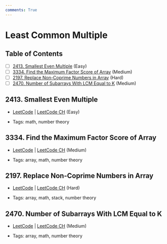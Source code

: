 ```yaml
---
comments: True
---
```


# Least Common Multiple

## Table of Contents

- [ ] [2413. Smallest Even Multiple](https://leetcode.cn/problems/smallest-even-multiple/) (Easy)
- [ ] [3334. Find the Maximum Factor Score of Array](https://leetcode.cn/problems/find-the-maximum-factor-score-of-array/) (Medium)
- [ ] [2197. Replace Non-Coprime Numbers in Array](https://leetcode.cn/problems/replace-non-coprime-numbers-in-array/) (Hard)
- [ ] [2470. Number of Subarrays With LCM Equal to K](https://leetcode.cn/problems/number-of-subarrays-with-lcm-equal-to-k/) (Medium)

## 2413. Smallest Even Multiple

-   [LeetCode](https://leetcode.com/problems/smallest-even-multiple/) | [LeetCode CH](https://leetcode.cn/problems/smallest-even-multiple/) (Easy)

-   Tags: math, number theory


## 3334. Find the Maximum Factor Score of Array

-   [LeetCode](https://leetcode.com/problems/find-the-maximum-factor-score-of-array/) | [LeetCode CH](https://leetcode.cn/problems/find-the-maximum-factor-score-of-array/) (Medium)

-   Tags: array, math, number theory


## 2197. Replace Non-Coprime Numbers in Array

-   [LeetCode](https://leetcode.com/problems/replace-non-coprime-numbers-in-array/) | [LeetCode CH](https://leetcode.cn/problems/replace-non-coprime-numbers-in-array/) (Hard)

-   Tags: array, math, stack, number theory


## 2470. Number of Subarrays With LCM Equal to K

-   [LeetCode](https://leetcode.com/problems/number-of-subarrays-with-lcm-equal-to-k/) | [LeetCode CH](https://leetcode.cn/problems/number-of-subarrays-with-lcm-equal-to-k/) (Medium)

-   Tags: array, math, number theory
